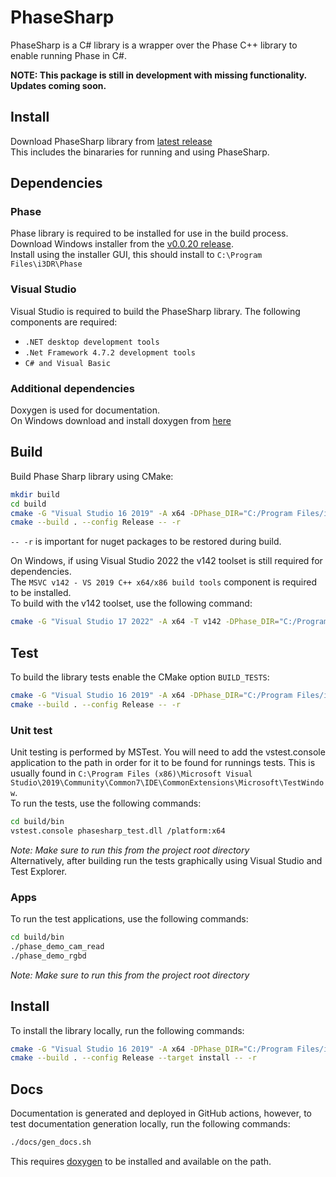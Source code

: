 # PhaseSharp
PhaseSharp is a C# library is a wrapper over the Phase C++ library to enable running Phase in C#.

**NOTE: This package is still in development with missing functionality. Updates coming soon.**
## Install
Download PhaseSharp library from [latest release](https://github.com/i3drobotics/phase-sharp/releases)  
This includes the binararies for running and using PhaseSharp.

## Dependencies
### Phase
Phase library is required to be installed for use in the build process.  
Download Windows installer from the [v0.0.20 release](https://github.com/i3drobotics/phase-dev/releases/tag/v0.0.20).  
Install using the installer GUI, this should install to `C:\Program Files\i3DR\Phase`
### Visual Studio
Visual Studio is required to build the PhaseSharp library. The following components are required:
- `.NET desktop development tools`
- `.Net Framework 4.7.2 development tools`
- `C# and Visual Basic`

### Additional dependencies
Doxygen is used for documentation.  
On Windows download and install doxygen from [here](https://www.doxygen.nl/download.html)

## Build
Build Phase Sharp library using CMake:
```bash
mkdir build
cd build
cmake -G "Visual Studio 16 2019" -A x64 -DPhase_DIR="C:/Program Files/i3DR/Phase/lib/cmake" .. 
cmake --build . --config Release -- -r
```
`-- -r` is important for nuget packages to be restored during build.

On Windows, if using Visual Studio 2022 the v142 toolset is still required for dependencies.  
The `MSVC v142 - VS 2019 C++ x64/x86 build tools` component is required to be installed.  
To build with the v142 toolset, use the following command:
```bash
cmake -G "Visual Studio 17 2022" -A x64 -T v142 -DPhase_DIR="C:/Program Files/i3DR/Phase/lib/cmake" ..
```

## Test
To build the library tests enable the CMake option `BUILD_TESTS`:
```bash
cmake -G "Visual Studio 16 2019" -A x64 -DPhase_DIR="C:/Program Files/i3DR/Phase/lib/cmake" -DBUILD_TESTS=ON ..
cmake --build . --config Release -- -r
```

### Unit test
Unit testing is performed by MSTest. You will need to add the vstest.console application to the path in order for it to be found for runnings tests. This is usually found in `C:\Program Files (x86)\Microsoft Visual Studio\2019\Community\Common7\IDE\CommonExtensions\Microsoft\TestWindow`.  
To run the tests, use the following commands:
```bash
cd build/bin
vstest.console phasesharp_test.dll /platform:x64
```
*Note: Make sure to run this from the project root directory*  
Alternatively, after building run the tests graphically using Visual Studio and Test Explorer.  

### Apps
To run the test applications, use the following commands:
```bash
cd build/bin
./phase_demo_cam_read
./phase_demo_rgbd
```

*Note: Make sure to run this from the project root directory*

## Install
To install the library locally, run the following commands:
```bash
cmake -G "Visual Studio 16 2019" -A x64 -DPhase_DIR="C:/Program Files/i3DR/Phase/lib/cmake" -DCMAKE_INSTALL_PREFIX="../deployment" ..
cmake --build . --config Release --target install -- -r
```

## Docs
Documentation is generated and deployed in GitHub actions, however, to test documentation generation locally, run the following commands:
```bash
./docs/gen_docs.sh
```
This requires [doxygen](https://www.doxygen.nl/index.html) to be installed and available on the path.